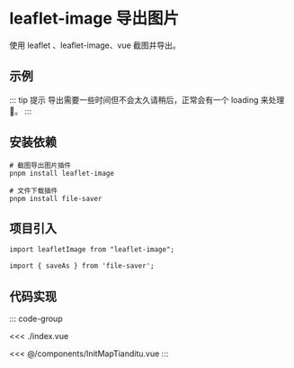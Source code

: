<script setup>
import demo from './index.vue'
</script>

# leaflet-image 导出图片

使用 leaflet 、leaflet-image、vue 截图并导出。

## 示例

::: tip 提示
导出需要一些时间但不会太久请稍后，正常会有一个 loading 来处理 :tea:。
:::

<demo></demo>

## 安装依赖

```shell
# 截图导出图片插件
pnpm install leaflet-image

# 文件下载插件
pnpm install file-saver 
```

## 项目引入

```html
import leafletImage from "leaflet-image";

import { saveAs } from 'file-saver';
```

## 代码实现

::: code-group

<<< ./index.vue

<<< @/components/InitMapTianditu.vue
:::

